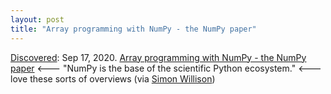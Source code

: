```yaml
---
layout: post
title: "Array programming with NumPy - the NumPy paper"
---
```

[Discovered](http://rolandtanglao.com/2020/07/29/p1-blogthis-checkvist-list-links-to-blog/): Sep 17, 2020.  [Array programming with NumPy - the NumPy paper](https://www.nature.com/articles/s41586-020-2649-2) <---  "NumPy is the base of the scientific Python ecosystem."  <--- love these sorts of overviews (via [Simon Willison](https://simonwillison.net/2020/Sep/17/array-programming-numpy/))
